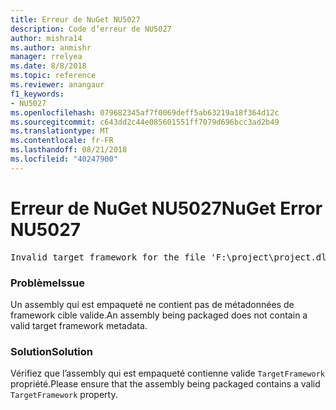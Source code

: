 ```yaml
---
title: Erreur de NuGet NU5027
description: Code d’erreur de NU5027
author: mishra14
ms.author: anmishr
manager: rrelyea
ms.date: 8/8/2018
ms.topic: reference
ms.reviewer: anangaur
f1_keywords:
- NU5027
ms.openlocfilehash: 079682345af7f0069deff5ab63219a18f364d12c
ms.sourcegitcommit: c643dd2c44e085601551ff7079d696bcc3ad2b49
ms.translationtype: MT
ms.contentlocale: fr-FR
ms.lasthandoff: 08/21/2018
ms.locfileid: "40247900"
---
```

# <a name="nuget-error-nu5027"></a><span data-ttu-id="a720e-103">Erreur de NuGet NU5027</span><span class="sxs-lookup"><span data-stu-id="a720e-103">NuGet Error NU5027</span></span>
<pre>Invalid target framework for the file 'F:\project\project.dll'.</pre>

### <a name="issue"></a><span data-ttu-id="a720e-104">Problème</span><span class="sxs-lookup"><span data-stu-id="a720e-104">Issue</span></span>

<span data-ttu-id="a720e-105">Un assembly qui est empaqueté ne contient pas de métadonnées de framework cible valide.</span><span class="sxs-lookup"><span data-stu-id="a720e-105">An assembly being packaged does not contain a valid target framework metadata.</span></span>


### <a name="solution"></a><span data-ttu-id="a720e-106">Solution</span><span class="sxs-lookup"><span data-stu-id="a720e-106">Solution</span></span>

<span data-ttu-id="a720e-107">Vérifiez que l’assembly qui est empaqueté contienne valide `TargetFramework` propriété.</span><span class="sxs-lookup"><span data-stu-id="a720e-107">Please ensure that the assembly being packaged contains a valid `TargetFramework` property.</span></span>

